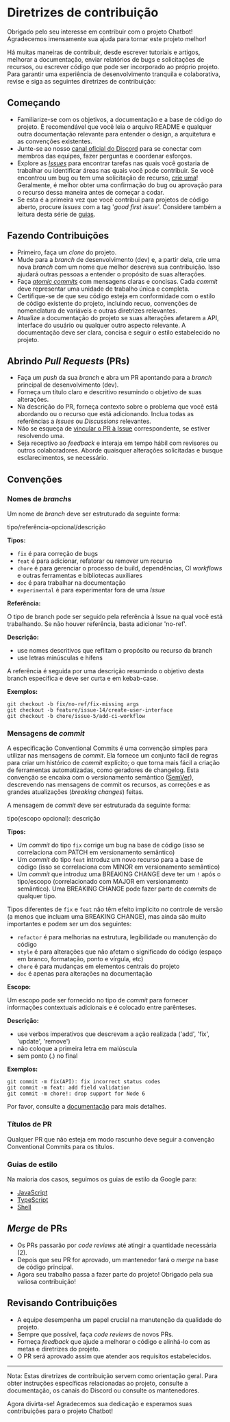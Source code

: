 # Diretrizes de contribuição

Obrigado pelo seu interesse em contribuir com o projeto Chatbot! Agradecemos imensamente sua ajuda para tornar este projeto melhor!

Há muitas maneiras de contribuir, desde escrever tutoriais e artigos, melhorar a documentação, enviar relatórios de bugs e solicitações de recursos, ou escrever código que pode ser incorporado ao próprio projeto. Para garantir uma experiência de desenvolvimento tranquila e colaborativa, revise e siga as seguintes diretrizes de contribuição:

## Começando

- Familiarize-se com os objetivos, a documentação e a base de código do projeto. É recomendável que você leia o arquivo README e qualquer outra documentação relevante para entender o design, a arquitetura e as convenções existentes.
- Junte-se ao nosso [canal oficial do Discord](https://discord.gg/QKxkCrfC) para se conectar com membros das equipes, fazer perguntas e coordenar esforços.
- Explore as *[Issues]()* para encontrar tarefas nas quais você gostaria de trabalhar ou identificar áreas nas quais você pode contribuir. Se você encontrou um bug ou tem uma solicitação de recurso, [crie uma]()! Geralmente, é melhor obter uma confirmação do bug ou aprovação para o recurso dessa maneira antes de começar a codar.
- Se esta é a primeira vez que você contribui para projetos de código aberto, procure *Issues* com a tag '*good first issue*'. Considere também a leitura desta série de [guias](https://opensource.guide/pt/).

## Fazendo Contribuições

- Primeiro, faça um *clone* do projeto.
- Mude para a *branch* de desenvolvimento (dev) e, a partir dela, crie uma nova *branch* com um nome que melhor descreva sua contribuição. Isso ajudará outras pessoas a entender o propósito de suas alterações.
- Faça *[atomic commits](https://www.aleksandrhovhannisyan.com/blog/atomic-git-commits/)* com mensagens claras e concisas. Cada *commit* deve representar uma unidade de trabalho única e completa.
- Certifique-se de que seu código esteja em conformidade com o estilo de código existente do projeto, incluindo recuo, convenções de nomenclatura de variáveis e outras diretrizes relevantes.
- Atualize a documentação do projeto se suas alterações afetarem a API, interface do usuário ou qualquer outro aspecto relevante. A documentação deve ser clara, concisa e seguir o estilo estabelecido no projeto.

## Abrindo *Pull Requests* (PRs)

- Faça um *push* da sua *branch* e abra um PR apontando para a *branch* principal de desenvolvimento (dev).
- Forneça um título claro e descritivo resumindo o objetivo de suas alterações.
- Na descrição do PR, forneça contexto sobre o problema que você está abordando ou o recurso que está adicionando. Inclua todas as referências a *Issues* ou *Discussions* relevantes.
- Não se esqueça de [vincular o PR à Issue](https://docs.github.com/pt/issues/tracking-your-work-with-issues/linking-a-pull-request-to-an-issue) correspondente, se estiver resolvendo uma.
- Seja receptivo ao *feedback* e interaja em tempo hábil com revisores ou outros colaboradores. Aborde quaisquer alterações solicitadas e busque esclarecimentos, se necessário.

## Convenções

### Nomes de *branchs*

Um nome de *branch* deve ser estruturado da seguinte forma:

tipo/referência-opcional/descrição

**Tipos:**

- `fix` é para correção de bugs
- `feat` é para adicionar, refatorar ou remover um recurso
- `chore` é para gerenciar o processo de build, dependências, CI *workflows* e outras ferramentas e bibliotecas auxiliares
- `doc` é para trabalhar na documentação
- `experimental` é para experimentar fora de uma *Issue*

**Referência:**

O tipo de branch pode ser seguido pela referência à Issue na qual você está trabalhando. Se não houver referência, basta adicionar 'no-ref'.

**Descrição:**

- use nomes descritivos que reflitam o propósito ou recurso da branch
- use letras minúsculas e hífens

A referência é seguida por uma descrição resumindo o objetivo desta branch específica e deve ser curta e em kebab-case.

**Exemplos:**

```
git checkout -b fix/no-ref/fix-missing args
git checkout -b feature/issue-14/create-user-interface
git checkout -b chore/issue-5/add-ci-workflow
```

### Mensagens de *commit*

A especificação Conventional Commits é uma convenção simples para utilizar nas mensagens de *commit*. Ela fornece um conjunto fácil de regras para criar um histórico de *commit* explícito; o que torna mais fácil a criação de  ferramentas automatizadas, como geradores de changelog. Esta convenção se encaixa com o versionamento semântico ([SemVer](http://semver.org/)), descrevendo nas mensagens de commit os recursos, as correções e as grandes atualizações (*breaking changes*) feitas.

A mensagem de *commit* deve ser estruturada da seguinte forma:

tipo(escopo opcional): descrição

**Tipos:**

- Um *commit* do tipo `fix` corrige um bug na base de código (isso se correlaciona com PATCH em versionamento semântico)
- Um *commit* do tipo `feat` introduz um novo recurso para a base de código (isso se correlaciona com MINOR em versionamento semântico)
- Um *commit* que introduz uma BREAKING CHANGE deve ter um `!` após o tipo/escopo (correlacionado com MAJOR em versionamento semântico). Uma BREAKING CHANGE pode fazer parte de *commits* de qualquer tipo.

Tipos diferentes de `fix` e `feat` não têm efeito implícito no controle de versão (a menos que incluam uma BREAKING CHANGE), mas ainda são muito importantes e podem ser um dos seguintes:

- `refactor` é para melhorias na estrutura, legibilidade ou manutenção do código
- `style` é para alterações que não afetam o significado do código (espaço em branco, formatação, ponto e vírgula, etc)
- `chore` é para mudanças em elementos centrais do projeto
- `doc` é apenas para alterações na documentação

**Escopo:**

Um escopo pode ser fornecido no tipo de *commit* para fornecer informações contextuais adicionais e é colocado entre parênteses.

**Descrição:**

- use verbos imperativos que descrevam a ação realizada ('add', 'fix', 'update', 'remove')
- não coloque a primeira letra em maiúscula
- sem ponto (.) no final

**Exemplos:**

```
git commit -m fix(API): fix incorrect status codes
git commit -m feat: add field validation
git commit -m chore!: drop support for Node 6
```

Por favor, consulte a [documentação](https://www.conventionalcommits.org/pt-br/v1.0.0/) para mais detalhes.

### Títulos de PR

Qualquer PR que não esteja em modo rascunho deve seguir a convenção Conventional Commits para os títulos.

### Guias de estilo

Na maioria dos casos, seguimos os guias de estilo da Google para:

- [JavaScript](https://google.github.io/styleguide/jsguide.html)
- [TypeScript](https://google.github.io/styleguide/tsguide.html)
- [Shell](https://google.github.io/styleguide/shellguide.html)

## *Merge* de PRs

- Os PRs passarão por *code reviews* até atingir a quantidade necessária (2).
- Depois que seu PR for aprovado, um mantenedor fará o *merge* na base de código principal.
- Agora seu trabalho passa a fazer parte do projeto! Obrigado pela sua valiosa contribuição!

## Revisando Contribuições

- A equipe desempenha um papel crucial na manutenção da qualidade do projeto.
- Sempre que possível, faça *code reviews* de novos PRs.
- Forneça *feedback* que ajude a melhorar o código e alinhá-lo com as metas e diretrizes do projeto.
- O PR será aprovado assim que atender aos requisitos estabelecidos.

---

Nota: Estas diretrizes de contribuição servem como orientação geral. Para obter instruções específicas relacionadas ao projeto, consulte a documentação, os canais do Discord ou consulte os mantenedores.

Agora divirta-se! Agradecemos sua dedicação e esperamos suas contribuições para o projeto Chatbot!